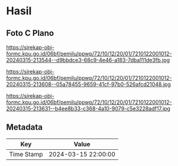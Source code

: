 # Hasil

## Foto C Plano

https://sirekap-obj-formc.kpu.go.id/06bf/pemilu/ppwp/72/10/12/20/01/7210122001012-20240315-213544--d9bbdce3-68c9-4e46-a183-7dba111de3fb.jpg

https://sirekap-obj-formc.kpu.go.id/06bf/pemilu/ppwp/72/10/12/20/01/7210122001012-20240315-213608--05a78455-9659-41cf-97b0-526afcd21048.jpg

https://sirekap-obj-formc.kpu.go.id/06bf/pemilu/ppwp/72/10/12/20/01/7210122001012-20240315-213631--b4ee8b33-c368-4a10-9079-c5e3228adf17.jpg


## Metadata

| Key        | Value               |
| ---------- | ------------------- |
| Time Stamp | 2024-03-15 22:00:00 |



